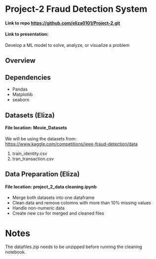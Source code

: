 # Project-2 Fraud Detection System
#### Link to repo https://github.com/eliza0101/Project-2.git  
#### Link to presentation:
Develop a ML model to solve, analyze, or visualize a problem

## Overview

## Dependencies
* Pandas
* Matplotlib 
* seaborn


## Datasets (Eliza)
#### File location: Movie_Datasets
We will be using the datasets from: https://www.kaggle.com/competitions/ieee-fraud-detection/data
1. train_identity.csv
2. tran_transaction.csv

## Data Preparation (Eliza) 
#### File location: project_2_data cleaning.ipynb
* Merge both datasets into one dataframe
* Clean data and remove colomns with more than 10% missing values
* Handle non-numeric data
* Create new csv for merged and cleaned files

# Notes
The datafiles.zip needs to be unzipped before running the cleaning notebook.